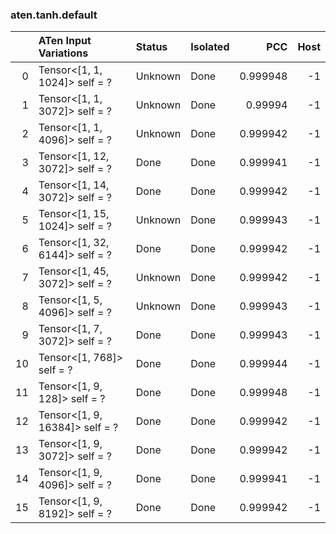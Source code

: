 ### aten.tanh.default
|    | ATen Input Variations          | Status   | Isolated   |      PCC |   Host |
|---:|:-------------------------------|:---------|:-----------|---------:|-------:|
|  0 | Tensor<[1, 1, 1024]> self = ?  | Unknown  | Done       | 0.999948 |     -1 |
|  1 | Tensor<[1, 1, 3072]> self = ?  | Unknown  | Done       | 0.99994  |     -1 |
|  2 | Tensor<[1, 1, 4096]> self = ?  | Unknown  | Done       | 0.999942 |     -1 |
|  3 | Tensor<[1, 12, 3072]> self = ? | Done     | Done       | 0.999941 |     -1 |
|  4 | Tensor<[1, 14, 3072]> self = ? | Done     | Done       | 0.999942 |     -1 |
|  5 | Tensor<[1, 15, 1024]> self = ? | Unknown  | Done       | 0.999943 |     -1 |
|  6 | Tensor<[1, 32, 6144]> self = ? | Done     | Done       | 0.999942 |     -1 |
|  7 | Tensor<[1, 45, 3072]> self = ? | Unknown  | Done       | 0.999942 |     -1 |
|  8 | Tensor<[1, 5, 4096]> self = ?  | Unknown  | Done       | 0.999943 |     -1 |
|  9 | Tensor<[1, 7, 3072]> self = ?  | Done     | Done       | 0.999943 |     -1 |
| 10 | Tensor<[1, 768]> self = ?      | Done     | Done       | 0.999944 |     -1 |
| 11 | Tensor<[1, 9, 128]> self = ?   | Done     | Done       | 0.999948 |     -1 |
| 12 | Tensor<[1, 9, 16384]> self = ? | Done     | Done       | 0.999942 |     -1 |
| 13 | Tensor<[1, 9, 3072]> self = ?  | Done     | Done       | 0.999942 |     -1 |
| 14 | Tensor<[1, 9, 4096]> self = ?  | Done     | Done       | 0.999941 |     -1 |
| 15 | Tensor<[1, 9, 8192]> self = ?  | Done     | Done       | 0.999942 |     -1 |

